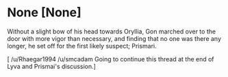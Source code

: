 # None [None]
Without a slight bow of his head towards Oryllia, Gon marched over to the door with more vigor than necessary, and finding that no one was there any longer, he set off for the first likely suspect; Prismari.

\[ /u/Rhaegar1994 /u/smcadam Going to continue this thread at the end of Lyva and Prismai's discussion.\]
